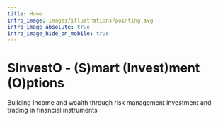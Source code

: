 ```yaml
---
title: Home
intro_image: images/illustrations/pointing.svg
intro_image_absolute: true
intro_image_hide_on_mobile: true
---
```

# SInvestO - (S)mart (Invest)ment (O)ptions

Building Income and wealth through risk management investment and trading in financial instruments
